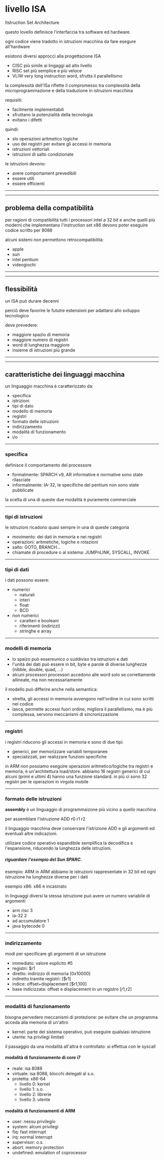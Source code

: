 # livello ISA

Itstruction Set Architecture

questo lovello definisce l'interfaccia tra software ed hardware.

ogni codice viene tradotto in istruzioni macchina da fare esegure all'hardware

esistono diversi approcci alla progettazione ISA
* CISC più simile ai lingaggi ad alto livello
* RISC set più semplice e più veloce
* VLIW very long instruction word, sfrutta il parallellismo

la complessità dell'ISa riflette il compromesso tra complessità della microprogrammazione e della traduzione in istruzioni macchina

requisiti:
* facilmente implementabili
* sfruttano la potenzialità della tecnologia
* evitano i difetti

quindi:
* slo operazioni aritmetico logiche
* uso dei registri per evitare gli accessi in memoria
* istruzioni vettoriali
* istruzioni di salto condizionate

le istruzioni devono:
* avere comportament prevedibili
* essere utili
* essere efficienti

---
---
## problema della compatibilità
per ragioni di compatibilità tutti i processori intel a 32 bit e anche quelli più moderni che implementano l'instruction set x86 devono poter eseguire codice scritto per 8088

alcuni sistemi non permettono retrocompatibilità:
* apple
* sun
* intel pentium
* videogiochi

---
---
## flessibilità 
un ISA può durare decenni

perciò deve favorire le fututre estensioni per adattarsi allo sviluppo tecnologico

deve prevedere:
* maggiore spazio di memoria
* maggiore numero di registri
* word di lunghezza maggiore
* insieme di istruzioni più grande

---
---
## caratteristiche dei linguaggi macchina
un linguaggio macchina è caratterizzato da:
* specifica
* istrizioni
* tipi di dato
* modello di memoria
* registri
* formato delle istruzioni
* indirizzamento
* modalità di funzionamento
* i/o

---
### specifica
definisce il comportamento del processore
* formalmente: SPARCH v9, AR
  informative e normative sono state rilasciate
* informalmente: IA-32, le specifiche del pentium non sono state pubblicate

la scelta di una di queste due modalità è puramente commerciale

---
### tipi di istruzioni
le istruzioni ricadono quasi sempre in una di queste categoria

* movimento: dei dati in memoria e nei registri
* operazioni: aritmetiche, logiche e rotazioni
* salto: GOTO, BRANCH...
* chiamate di procedure o al sistema: JUMPnLINK, SYSCALL, INVOKE

---
### tipi di dati
i dati possono essere: 
* numerici
    * naturali
    * interi
    * float
    * BCD
* non numerici
    * caratteri e booleani
    * riferimenti (indirizzi)
    * stringhe e array

---
### modelli di memoria

* lo spaizo può essereunico o suddiviso tra istruzioni e dati
* l'unità dei dati può essere in bit, byte e parole di diverse lunghezze (nibble, double, quad, ...)
* alcuni processori processori accedono alle word solo se correttamente allineate, ma non necessariamente

il modello può differire anche nella semantica:
* stretta, gli accessi in memoria avvengono nell'ordine in cui sono scritti nel codice
* lasca, permette accessi fuori ordine, migliora il parallellismo, ma è più complessa, servono meccanismi di sincronizzazione
  
---
### registri
i registri riducono gli accessi in memoria e sono di due tipi:
* generici, per memorizzare variabili temporanee
* specializzati, per realizzare funzioni specifiche

in ARM non possiamo eseguire operazioni aritmetico/logiche tra registri e memoria, è un'architettura load/store.
abbiamo 16 registri generici di cui alcuni (primi e ultimi 4) hanno una funzione standard. in più ci sono 32 registri per le operazioni in virgola mobile

---
### formato delle istruzioni
**assembly** è un linguaggio di programmaizone più vicino a quello macchina

per assemblare l'istruzione ADD r0 r1 r2

il linguaggio macchina deve conservare l'istrizione ADD e gli argomenti ed eventuali altre indicazioni.

utilizare codice operativo espandibile semplifica la decodifica e l'espansione, riducendo la lunghezza delle istruzioni.

##### riguardare l'esempio del Sun SPARC.

esempio: ARM
in ARM abbiamo le istruzioni rappresentate in 32 bit ed ogni istruzione ha lunghezze diverse per i dati

esempio x86: x86 è incasinato

in linguaggi diversi la stessa istruzione può avere un numero variabile di argomenti
* arm risc 3
* ia-32 2
* ad accumulatore 1
* java bytecode 0

---
### indirizzamento

modi per specificare gli argomenti di un istruzione

* immediato: valore esplicito #5
* registri: $r1
* diretto: indirizzo di memoria [0x10000]
* indiretto tramite registri: [$r1]
* indice: offset+displacement [$r1,100]
* base indicizzata: offset e displacement in un registro [$r1,$r2]

---
### modalità di funzionamento

bisogna pervedere meccanismi di protezione: pe evitare che un programma acceda alla memoria di un'altro

* kernel: parte del sistema operativo, può eseguire qualsiasi istruzione
* utente: ha privilegi limitati

il passaggio da una modalità all'altra è controllato: si effettua con le syscall

#### modalità di funzionamento di core i7

* reale: isa 8088
* virtuale: isa 8088, blocchi delegati al s.o.
* protetta: x86-64
    * livello 0: kernel
    * livello 1: s.o.
    * livello 2: librerie
    * livello 3: utente

#### modalità di funzionamenti di ARM

* user: nessu privilegio
* system: alcuni privilegi
* fiq: fast interrupt
* irq: normal interrupt
* supervisor: o.s.
* abort: memory protection
* undefined: emulation of coprocessor